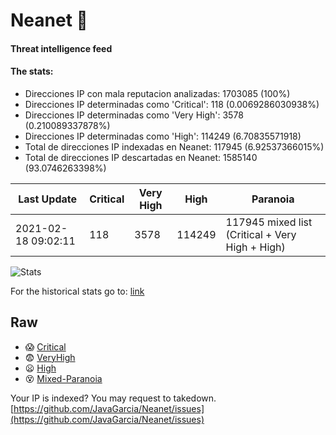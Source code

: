 # Neanet :hocho:
#### Threat intelligence feed
#### The stats:

- Direcciones IP con mala reputacion analizadas: 1703085 (100%)
- Direcciones IP determinadas como 'Critical':  118 (0.0069286030938%)
- Direcciones IP determinadas como 'Very High':  3578 (0.210089337878%)
- Direcciones IP determinadas como 'High':  114249 (6.70835571918)
- Total de direcciones IP indexadas en Neanet:  117945 (6.92537366015%)
- Total de direcciones IP descartadas en Neanet:  1585140 (93.0746263398%)

| Last Update | Critical | Very High | High | Paranoia |
| --- | --- | --- | --- | --- |
| 2021-02-18 09:02:11 | 118 | 3578 | 114249 | 117945 mixed list (Critical + Very High + High)|

![Stats](https://docs.google.com/spreadsheets/d/e/2PACX-1vSnaNMIXVabIpDJjufMlzH7poXnshF3mgd8Is1g9ytUEzVsP5my4Trn8f-xkoLLQ38xpL3HtmUexLo6/pubchart?oid=501124687&format=image)

For the historical stats go to: [link](/stats.csv)
## Raw
- :scream: [Critical](https://raw.githubusercontent.com/JavaGarcia/Neanet/master/blacklists/neanet_critical.txt)
- :fearful: [VeryHigh](https://raw.githubusercontent.com/JavaGarcia/Neanet/master/blacklists/neanet_veryHigh.txtt)
- :frowning: [High](https://raw.githubusercontent.com/JavaGarcia/Neanet/master/blacklists/neanet_high.txt)
- :dizzy_face: [Mixed-Paranoia](https://raw.githubusercontent.com/JavaGarcia/Neanet/master/blacklists/neanet_all.txt)


Your IP is indexed? You may request to takedown. [https://github.com/JavaGarcia/Neanet/issues](https://github.com/JavaGarcia/Neanet/issues)

























































































































































































































































































































































































































































































































































































































































































































































































































































































































































































































































































































































































































































































































































































































































































































































































































































































































































































































































































































































































































































































































































































































































































































































































































































































































































































































































































































































































































































































































































































































































































































































































































































































































































































































































































































































































































































































































































































































































































































































































































































































































































































































































































































































































































































